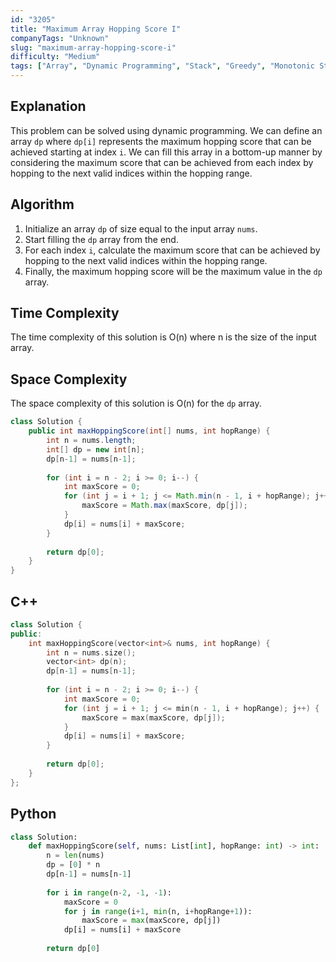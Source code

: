 ```yaml
---
id: "3205"
title: "Maximum Array Hopping Score I"
companyTags: "Unknown"
slug: "maximum-array-hopping-score-i"
difficulty: "Medium"
tags: ["Array", "Dynamic Programming", "Stack", "Greedy", "Monotonic Stack"]
---
```


## Explanation

This problem can be solved using dynamic programming. We can define an array `dp` where `dp[i]` represents the maximum hopping score that can be achieved starting at index `i`. We can fill this array in a bottom-up manner by considering the maximum score that can be achieved from each index by hopping to the next valid indices within the hopping range.

## Algorithm
1. Initialize an array `dp` of size equal to the input array `nums`.
2. Start filling the `dp` array from the end.
3. For each index `i`, calculate the maximum score that can be achieved by hopping to the next valid indices within the hopping range.
4. Finally, the maximum hopping score will be the maximum value in the `dp` array.

## Time Complexity
The time complexity of this solution is O(n) where n is the size of the input array.

## Space Complexity
The space complexity of this solution is O(n) for the `dp` array.

```java
class Solution {
    public int maxHoppingScore(int[] nums, int hopRange) {
        int n = nums.length;
        int[] dp = new int[n];
        dp[n-1] = nums[n-1];
        
        for (int i = n - 2; i >= 0; i--) {
            int maxScore = 0;
            for (int j = i + 1; j <= Math.min(n - 1, i + hopRange); j++) {
                maxScore = Math.max(maxScore, dp[j]);
            }
            dp[i] = nums[i] + maxScore;
        }
        
        return dp[0];
    }
}
```

## C++
```cpp
class Solution {
public:
    int maxHoppingScore(vector<int>& nums, int hopRange) {
        int n = nums.size();
        vector<int> dp(n);
        dp[n-1] = nums[n-1];
        
        for (int i = n - 2; i >= 0; i--) {
            int maxScore = 0;
            for (int j = i + 1; j <= min(n - 1, i + hopRange); j++) {
                maxScore = max(maxScore, dp[j]);
            }
            dp[i] = nums[i] + maxScore;
        }
        
        return dp[0];
    }
};
```

## Python
```python
class Solution:
    def maxHoppingScore(self, nums: List[int], hopRange: int) -> int:
        n = len(nums)
        dp = [0] * n
        dp[n-1] = nums[n-1]
        
        for i in range(n-2, -1, -1):
            maxScore = 0
            for j in range(i+1, min(n, i+hopRange+1)):
                maxScore = max(maxScore, dp[j])
            dp[i] = nums[i] + maxScore
        
        return dp[0]
```